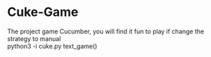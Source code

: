 # Cuke-Game
The project game Cucumber, you will find it fun to play if change the strategy to manual  
python3 -i cuke.py
text_game()
